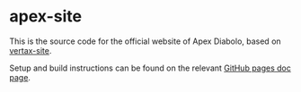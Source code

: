 # apex-site

This is the source code for the official website of Apex Diabolo, based on [vertax-site](https://github.com/vertaxdiabolo/vertax-site).

Setup and build instructions can be found on the relevant [GitHub pages doc page](https://docs.github.com/en/pages/setting-up-a-github-pages-site-with-jekyll/testing-your-github-pages-site-locally-with-jekyll).

